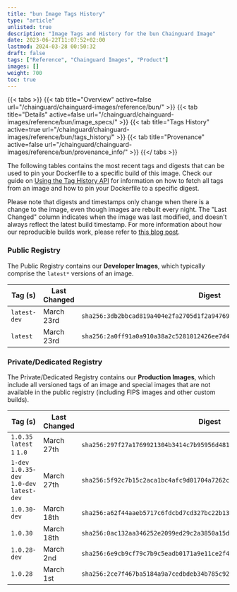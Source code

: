 ```yaml
---
title: "bun Image Tags History"
type: "article"
unlisted: true
description: "Image Tags and History for the bun Chainguard Image"
date: 2023-06-22T11:07:52+02:00
lastmod: 2024-03-28 00:50:32
draft: false
tags: ["Reference", "Chainguard Images", "Product"]
images: []
weight: 700
toc: true
---
```


{{< tabs >}}
{{< tab title="Overview" active=false url="/chainguard/chainguard-images/reference/bun/" >}}
{{< tab title="Details" active=false url="/chainguard/chainguard-images/reference/bun/image_specs/" >}}
{{< tab title="Tags History" active=true url="/chainguard/chainguard-images/reference/bun/tags_history/" >}}
{{< tab title="Provenance" active=false url="/chainguard/chainguard-images/reference/bun/provenance_info/" >}}
{{</ tabs >}}

The following tables contains the most recent tags and digests that can be used to pin your Dockerfile to a specific build of this image. Check our guide on [Using the Tag History API](/chainguard/chainguard-images/using-the-tag-history-api/) for information on how to fetch all tags from an image and how to pin your Dockerfile to a specific digest.

Please note that digests and timestamps only change when there is a change to the image, even though images are rebuilt every night. The "Last Changed" column indicates when the image was last modified, and doesn't always reflect the latest build timestamp. For more information about how our reproducible builds work, please refer to [this blog post](https://www.chainguard.dev/unchained/reproducing-chainguards-reproducible-image-builds).

### Public Registry
The Public Registry contains our **Developer Images**, which typically comprise the `latest*` versions of an image.

| Tag (s)       | Last Changed | Digest                                                                    |
|---------------|--------------|---------------------------------------------------------------------------|
|  `latest-dev` | March 23rd   | `sha256:3db2bbcad819a404e2fa2705d1f2a94769a9ccfeb59eee65117186c6d5f5c081` |
|  `latest`     | March 23rd   | `sha256:2a0ff91a0a910a38a2c5281012426ee7d4c6e4d9d14efe861a0cd9d68675d512` |


### Private/Dedicated Registry
The Private/Dedicated Registry contains our **Production Images**, which include all versioned tags of an image and special images that are not available in the public registry (including FIPS images and other custom builds).

| Tag (s)                                      | Last Changed | Digest                                                                    |
|----------------------------------------------|--------------|---------------------------------------------------------------------------|
|  `1.0.35` `latest` `1` `1.0`                 | March 27th   | `sha256:297f27a1769921304b3414c7b95956d48194329ad0eca6391193af270b9e6bbd` |
|  `1-dev` `1.0.35-dev` `1.0-dev` `latest-dev` | March 27th   | `sha256:5f92c7b15c2aca1bc4afc9d01704a7262c22d2a2129b403b3c92f33054cdcc51` |
|  `1.0.30-dev`                                | March 18th   | `sha256:a62f44aaeb5717c6fdcbd7cd327bc22b1314b5639f8e411bf786089edb165740` |
|  `1.0.30`                                    | March 18th   | `sha256:0ac132aa346252e2099ed29c2a3850a15dae14062cd87a45dabb3bdb1ada06c3` |
|  `1.0.28-dev`                                | March 2nd    | `sha256:6e9cb9cf79c7b9c5eadb0171a9e11ce2f49080315cbcfd91e746bd880c12da75` |
|  `1.0.28`                                    | March 1st    | `sha256:2ce7f467ba5184a9a7cedbdeb34b785c920c00e505e34077ad9856dae7a5fd2e` |

